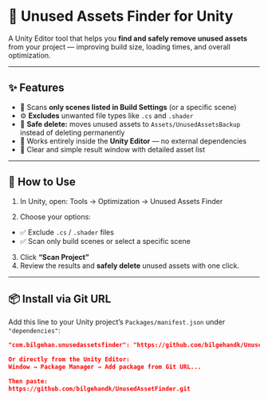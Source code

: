 # 🧹 Unused Assets Finder for Unity

A Unity Editor tool that helps you **find and safely remove unused assets** from your project — improving build size, loading times, and overall optimization.

---

## ✨ Features

- 🎯 Scans **only scenes listed in Build Settings** (or a specific scene)
- ⚙️ **Excludes** unwanted file types like `.cs` and `.shader`
- 🧺 **Safe delete:** moves unused assets to `Assets/UnusedAssetsBackup` instead of deleting permanently
- 🧠 Works entirely inside the **Unity Editor** — no external dependencies
- 🧾 Clear and simple result window with detailed asset list

---

## 🧭 How to Use

1. In Unity, open:
Tools → Optimization → Unused Assets Finder

2. Choose your options:
- ✅ Exclude `.cs` / `.shader` files  
- ✅ Scan only build scenes or select a specific scene  
3. Click **“Scan Project”**  
4. Review the results and **safely delete** unused assets with one click.  

---

## 📦 Install via Git URL

Add this line to your Unity project’s `Packages/manifest.json` under `"dependencies"`:

```json
"com.bilgehan.unusedassetsfinder": "https://github.com/bilgehandk/UnusedAssetFinder.git"

Or directly from the Unity Editor:
Window → Package Manager → Add package from Git URL...

Then paste:
https://github.com/bilgehandk/UnusedAssetFinder.git
